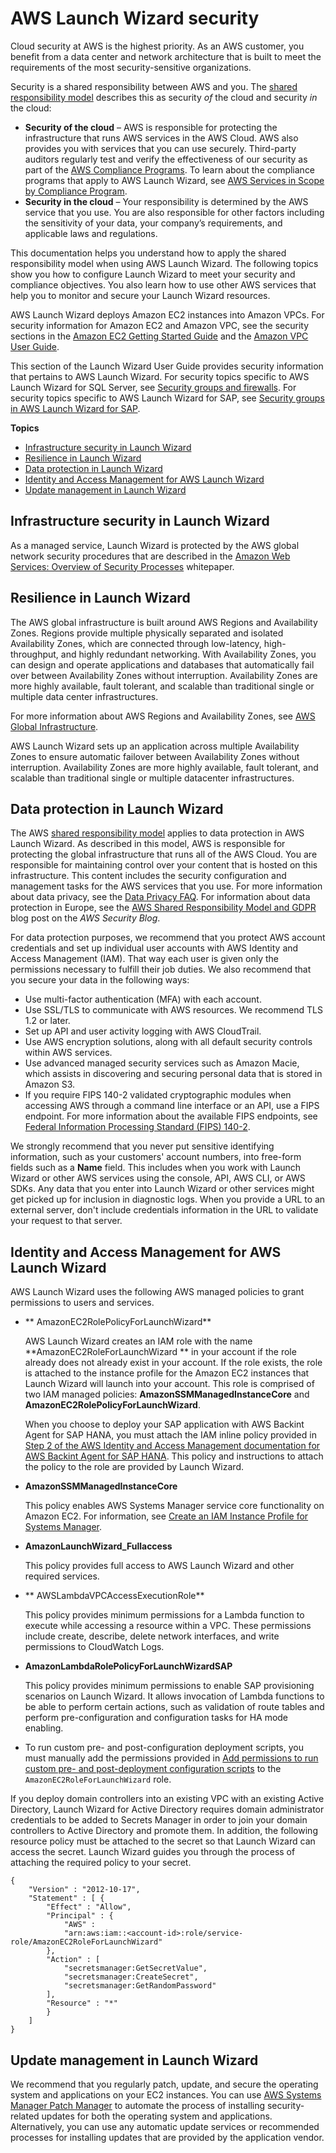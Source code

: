 # AWS Launch Wizard security<a name="launch-wizard-security"></a>

Cloud security at AWS is the highest priority\. As an AWS customer, you benefit from a data center and network architecture that is built to meet the requirements of the most security\-sensitive organizations\.

Security is a shared responsibility between AWS and you\. The [shared responsibility model](http://aws.amazon.com/compliance/shared-responsibility-model/) describes this as security *of* the cloud and security *in* the cloud:
+ **Security of the cloud** – AWS is responsible for protecting the infrastructure that runs AWS services in the AWS Cloud\. AWS also provides you with services that you can use securely\. Third\-party auditors regularly test and verify the effectiveness of our security as part of the [AWS Compliance Programs](http://aws.amazon.com/compliance/programs/)\. To learn about the compliance programs that apply to AWS Launch Wizard, see [AWS Services in Scope by Compliance Program](http://aws.amazon.com/compliance/services-in-scope/)\.
+ **Security in the cloud** – Your responsibility is determined by the AWS service that you use\. You are also responsible for other factors including the sensitivity of your data, your company’s requirements, and applicable laws and regulations\. 

This documentation helps you understand how to apply the shared responsibility model when using AWS Launch Wizard\. The following topics show you how to configure Launch Wizard to meet your security and compliance objectives\. You also learn how to use other AWS services that help you to monitor and secure your Launch Wizard resources\. 

AWS Launch Wizard deploys Amazon EC2 instances into Amazon VPCs\. For security information for Amazon EC2 and Amazon VPC, see the security sections in the [Amazon EC2 Getting Started Guide](https://docs.aws.amazon.com/AWSEC2/latest/UserGuide/EC2_Network_and_Security.html) and the [Amazon VPC User Guide](https://docs.aws.amazon.com/vpc/latest/userguide/VPC_Security.html)\.

This section of the Launch Wizard User Guide provides security information that pertains to AWS Launch Wizard\. For security topics specific to AWS Launch Wizard for SQL Server, see [Security groups and firewalls](launch-wizard-best-practices.md#launch-wizard-sql-security)\. For security topics specific to AWS Launch Wizard for SAP, see [Security groups in AWS Launch Wizard for SAP](launch-wizard-sap-security-groups.md)\. 

**Topics**
+ [Infrastructure security in Launch Wizard](#infrastructure-security)
+ [Resilience in Launch Wizard](#disaster-recovery-resiliency)
+ [Data protection in Launch Wizard](#data-protection)
+ [Identity and Access Management for AWS Launch Wizard](#identity-access-management)
+ [Update management in Launch Wizard](#update-management)

## Infrastructure security in Launch Wizard<a name="infrastructure-security"></a>

As a managed service, Launch Wizard is protected by the AWS global network security procedures that are described in the [Amazon Web Services: Overview of Security Processes](https://d0.awsstatic.com/whitepapers/Security/AWS_Security_Whitepaper.pdf) whitepaper\.

## Resilience in Launch Wizard<a name="disaster-recovery-resiliency"></a>

The AWS global infrastructure is built around AWS Regions and Availability Zones\. Regions provide multiple physically separated and isolated Availability Zones, which are connected through low\-latency, high\-throughput, and highly redundant networking\. With Availability Zones, you can design and operate applications and databases that automatically fail over between Availability Zones without interruption\. Availability Zones are more highly available, fault tolerant, and scalable than traditional single or multiple data center infrastructures\.

For more information about AWS Regions and Availability Zones, see [AWS Global Infrastructure](http://aws.amazon.com/about-aws/global-infrastructure/)\.

AWS Launch Wizard sets up an application across multiple Availability Zones to ensure automatic failover between Availability Zones without interruption\. Availability Zones are more highly available, fault tolerant, and scalable than traditional single or multiple datacenter infrastructures\. 

## Data protection in Launch Wizard<a name="data-protection"></a>

The AWS [shared responsibility model](http://aws.amazon.com/compliance/shared-responsibility-model/) applies to data protection in AWS Launch Wizard\. As described in this model, AWS is responsible for protecting the global infrastructure that runs all of the AWS Cloud\. You are responsible for maintaining control over your content that is hosted on this infrastructure\. This content includes the security configuration and management tasks for the AWS services that you use\. For more information about data privacy, see the [Data Privacy FAQ](http://aws.amazon.com/compliance/data-privacy-faq)\. For information about data protection in Europe, see the [AWS Shared Responsibility Model and GDPR](http://aws.amazon.com/blogs/security/the-aws-shared-responsibility-model-and-gdpr/) blog post on the *AWS Security Blog*\.

For data protection purposes, we recommend that you protect AWS account credentials and set up individual user accounts with AWS Identity and Access Management \(IAM\)\. That way each user is given only the permissions necessary to fulfill their job duties\. We also recommend that you secure your data in the following ways:
+ Use multi\-factor authentication \(MFA\) with each account\.
+ Use SSL/TLS to communicate with AWS resources\. We recommend TLS 1\.2 or later\.
+ Set up API and user activity logging with AWS CloudTrail\.
+ Use AWS encryption solutions, along with all default security controls within AWS services\.
+ Use advanced managed security services such as Amazon Macie, which assists in discovering and securing personal data that is stored in Amazon S3\.
+ If you require FIPS 140\-2 validated cryptographic modules when accessing AWS through a command line interface or an API, use a FIPS endpoint\. For more information about the available FIPS endpoints, see [Federal Information Processing Standard \(FIPS\) 140\-2](http://aws.amazon.com/compliance/fips/)\.

We strongly recommend that you never put sensitive identifying information, such as your customers' account numbers, into free\-form fields such as a **Name** field\. This includes when you work with Launch Wizard or other AWS services using the console, API, AWS CLI, or AWS SDKs\. Any data that you enter into Launch Wizard or other services might get picked up for inclusion in diagnostic logs\. When you provide a URL to an external server, don't include credentials information in the URL to validate your request to that server\.

## Identity and Access Management for AWS Launch Wizard<a name="identity-access-management"></a>

AWS Launch Wizard uses the following AWS managed policies to grant permissions to users and services\.
+ ** AmazonEC2RolePolicyForLaunchWizard**

  AWS Launch Wizard creates an IAM role with the name **AmazonEC2RoleForLaunchWizard ** in your account if the role already does not already exist in your account\. If the role exists, the role is attached to the instance profile for the Amazon EC2 instances that Launch Wizard will launch into your account\. This role is comprised of two IAM managed policies: **AmazonSSMManagedInstanceCore** and **AmazonEC2RolePolicyForLaunchWizard**\.

  When you choose to deploy your SAP application with AWS Backint Agent for SAP HANA, you must attach the IAM inline policy provided in [ Step 2 of the AWS Identity and Access Management documentation for AWS Backint Agent for SAP HANA](https://docs.aws.amazon.com/sap/latest/sap-hana/aws-backint-agent-prerequisites.html#aws-backint-agent-iam)\. This policy and instructions to attach the policy to the role are provided by Launch Wizard\.
+ **AmazonSSMManagedInstanceCore**

   This policy enables AWS Systems Manager service core functionality on Amazon EC2\. For information, see [Create an IAM Instance Profile for Systems Manager](https://docs.aws.amazon.com/systems-manager/latest/userguide/setup-instance-profile.html)\.
+ **AmazonLaunchWizard\_Fullaccess**

  This policy provides full access to AWS Launch Wizard and other required services\. 
+ ** AWSLambdaVPCAccessExecutionRole**

  This policy provides minimum permissions for a Lambda function to execute while accessing a resource within a VPC\. These permissions include create, describe, delete network interfaces, and write permissions to CloudWatch Logs\.
+ **AmazonLambdaRolePolicyForLaunchWizardSAP**

  This policy provides minimum permissions to enable SAP provisioning scenarios on Launch Wizard\. It allows invocation of Lambda functions to be able to perform certain actions, such as validation of route tables and perform pre\-configuration and configuration tasks for HA mode enabling\.
+ To run custom pre\- and post\-configuration deployment scripts, you must manually add the permissions provided in [Add permissions to run custom pre\- and post\-deployment configuration scripts](launch-wizard-sap-setting-up.md#launch-wizard-sap-iam-scripts) to the `AmazonEC2RoleForLaunchWizard` role\.

If you deploy domain controllers into an existing VPC with an existing Active Directory, Launch Wizard for Active Directory requires domain administrator credentials to be added to Secrets Manager in order to join your domain controllers to Active Directory and promote them\. In addition, the following resource policy must be attached to the secret so that Launch Wizard can access the secret\. Launch Wizard guides you through the process of attaching the required policy to your secret\.

```
{
    "Version" : "2012-10-17",
    "Statement" : [ {
        "Effect" : "Allow",
        "Principal" : {
            "AWS" :
            "arn:aws:iam::<account-id>:role/service-role/AmazonEC2RoleForLaunchWizard"
        },
        "Action" : [
            "secretsmanager:GetSecretValue",
            "secretsmanager:CreateSecret",
            "secretsmanager:GetRandomPassword"
        ],
        "Resource" : "*"
        } 
    ]
}
```

## Update management in Launch Wizard<a name="update-management"></a>

We recommend that you regularly patch, update, and secure the operating system and applications on your EC2 instances\. You can use [AWS Systems Manager Patch Manager](https://docs.aws.amazon.com/systems-manager/latest/userguide/systems-manager-patch.html) to automate the process of installing security\-related updates for both the operating system and applications\. Alternatively, you can use any automatic update services or recommended processes for installing updates that are provided by the application vendor\.
